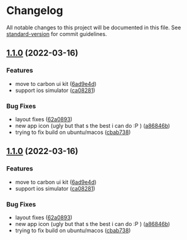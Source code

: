 # Changelog

All notable changes to this project will be documented in this file. See [standard-version](https://github.com/conventional-changelog/standard-version) for commit guidelines.

## [1.1.0](https://github.com/farfromrefug/gps-mocker-rs/compare/v1.0.0...v1.1.0) (2022-03-16)


### Features

* move to carbon ui kit ([6ad9e4d](https://github.com/farfromrefug/gps-mocker-rs/commit/6ad9e4d07eea0900e9102462c6ef6a2a90aab7d3))
* support ios simulator ([ca08281](https://github.com/farfromrefug/gps-mocker-rs/commit/ca082813d1bdcdf4e6078eeb983963d642a47ed0))


### Bug Fixes

* layout fixes ([62a0893](https://github.com/farfromrefug/gps-mocker-rs/commit/62a0893da785c4dd5f056c9857393850c82cfa18))
* new app icon (ugly but that s the best i can do :P ) ([a86846b](https://github.com/farfromrefug/gps-mocker-rs/commit/a86846b082d2a211058c0fa028e5407e494d6cbb))
* trying to fix build on ubuntu/macos ([cbab738](https://github.com/farfromrefug/gps-mocker-rs/commit/cbab738ea11f15a54687dd0822b99204ea3dc243))

## [1.1.0](https://github.com/farfromrefug/gps-mocker-rs/compare/v1.0.0...v1.1.0) (2022-03-16)


### Features

* move to carbon ui kit ([6ad9e4d](https://github.com/farfromrefug/gps-mocker-rs/commit/6ad9e4d07eea0900e9102462c6ef6a2a90aab7d3))
* support ios simulator ([ca08281](https://github.com/farfromrefug/gps-mocker-rs/commit/ca082813d1bdcdf4e6078eeb983963d642a47ed0))


### Bug Fixes

* layout fixes ([62a0893](https://github.com/farfromrefug/gps-mocker-rs/commit/62a0893da785c4dd5f056c9857393850c82cfa18))
* new app icon (ugly but that s the best i can do :P ) ([a86846b](https://github.com/farfromrefug/gps-mocker-rs/commit/a86846b082d2a211058c0fa028e5407e494d6cbb))
* trying to fix build on ubuntu/macos ([cbab738](https://github.com/farfromrefug/gps-mocker-rs/commit/cbab738ea11f15a54687dd0822b99204ea3dc243))
